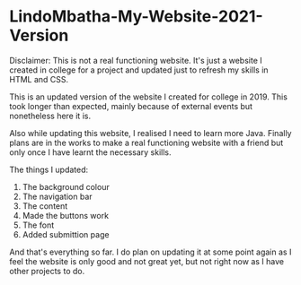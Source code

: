 # LindoMbatha-My-Website-2021-Version
Disclaimer: This is not a real functioning website. It's just a website I created in college for a project and updated just to refresh my skills in HTML and CSS.

This is an updated version of the website I created for college in 2019.
This took longer than expected, mainly because of external events but nonetheless here it is.

Also while updating this website, I realised I need to learn more Java.
Finally plans are in the works to make a real functioning website with a friend but only once I have learnt the necessary skills.

The things I updated:
1. The background colour
2. The navigation bar
3. The content
4. Made the buttons work
5. The font
6. Added submittion page

And that's everything so far.
I do plan on updating it at some point again as I feel the website is only good and not great yet, but not right now as I have other projects to do.
